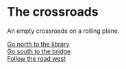 # The crossroads

An empty crossroads on a rolling plane.

[Go north to the library](library.html)  
[Go south to the bridge](bridge.html)  
[Follow the road west](monae.html)  
